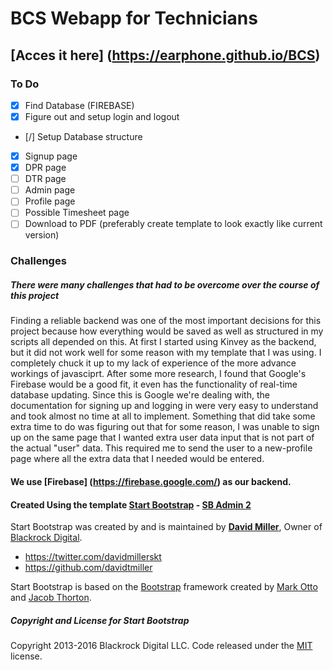 # BCS Webapp for Technicians

## [Acces it here] (https://earphone.github.io/BCS)

### To Do
- [x] Find Database (FIREBASE)
- [x] Figure out and setup login and logout
- [/] Setup Database structure
- [X] Signup page
- [X] DPR page
- [ ] DTR page
- [ ] Admin page
- [ ] Profile page
- [ ] Possible Timesheet page
- [ ] Download to PDF (preferably create template to look exactly like current version)

### Challenges
##### There were many challenges that had to be overcome over the course of this project
Finding a reliable backend was one of the most important decisions for this project because how everything would be saved as well as structured in my scripts all depended on this.
At first I started using Kinvey as the backend, but it did not work well for some reason with my template that I was using. I completely chuck it up to my lack of experience of
the more advance workings of javasciprt. After some more research, I found that Google's Firebase would be a good fit, it even has the functionality of real-time database updating.
Since this is Google we're dealing with, the documentation for signing up and logging in were very easy to understand and took almost no time at all to implement. Something that
did take some extra time to do was figuring out that for some reason, I was unable to sign up on the same page that I wanted extra user data input that is not part of the actual
"user" data. This required me to send the user to a new-profile page where all the extra data that I needed would be entered.



#### We use [Firebase] (https://firebase.google.com/) as our backend.

#### Created Using the template [Start Bootstrap](http://startbootstrap.com/) - [SB Admin 2](http://startbootstrap.com/template-overviews/sb-admin-2/)

Start Bootstrap was created by and is maintained by **[David Miller](http://davidmiller.io/)**, Owner of [Blackrock Digital](http://blackrockdigital.io/).

* https://twitter.com/davidmillerskt
* https://github.com/davidtmiller

Start Bootstrap is based on the [Bootstrap](http://getbootstrap.com/) framework created by [Mark Otto](https://twitter.com/mdo) and [Jacob Thorton](https://twitter.com/fat).

##### Copyright and License for Start Bootstrap

Copyright 2013-2016 Blackrock Digital LLC. Code released under the [MIT](https://github.com/BlackrockDigital/startbootstrap-sb-admin-2/blob/gh-pages/LICENSE) license.
